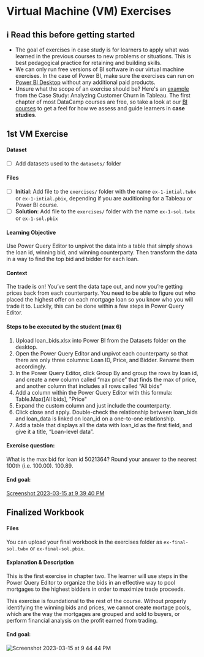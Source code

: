 # Virtual Machine (VM) Exercises

## :information_source: Read this before getting started
- The goal of exercises in case study is for learners to apply what was learned in the previous courses to new problems or situations. This is best pedagogical practice for retaining and building skills.
- We can only run free versions of BI software in our virtual machine exercises. In the case of Power BI, make sure the exercises can run on [Power BI Desktop](https://powerbi.microsoft.com/en-us/desktop/) without any additional paid products. 
- Unsure what the scope of an exercise should be? Here's an [example](https://campus.datacamp.com/courses/case-study-analyzing-customer-churn-in-tableau/exploratory-analysis-1?ex=4) from the Case Study: Analyzing Customer Churn in Tableau. The first chapter of most DataCamp courses are free, so take a look at our [BI courses](https://learn.datacamp.com/courses?technologies=Tableau&technologies=Power%20BI) to get a feel for how we assess and guide learners in **case studies**.

## 1st VM Exercise

#### Dataset

- [ ] Add datasets used to the `datasets/` folder

#### Files

- [ ] **Initial**: Add file to the `exercises/`  folder with the name `ex-1-intial.twbx` or `ex-1-intial.pbix`, depending if you are auditioning for a Tableau or Power BI course.
- [ ] **Solution**: Add file to the `exercises/`  folder with the name `ex-1-sol.twbx` or `ex-1-sol.pbix`

#### Learning Objective

Use Power Query Editor to unpivot the data into a table that simply shows the loan id, winning bid, and winning counterparty. Then transform the data in a way to find the top bid and bidder for each loan.


#### Context

The trade is on! You’ve sent the data tape out, and now you’re getting prices back from each counterparty. You need to be able to figure out who placed the highest offer on each mortgage loan so you know who you will trade it to. Luckily, this can be done within a few steps in Power Query Editor.


#### Steps to be executed by the student (max 6)

1. Upload loan_bids.xlsx into Power BI from the Datasets folder on the desktop.
2. Open the Power Query Editor and unpivot each counterparty so that there are only three columns: Loan ID, Price, and Bidder. Rename them accordingly.
3. In the Power Query Editor, click Group By and group the rows by loan id, and create a new column called “max price” that finds the max of price, and another column that includes all rows called “All bids”
4. Add a column within the Power Query Editor with this formula: Table.Max([All bids], "Price"
5. Expand the custom column and just include the counterparty.
6. Click close and apply. Double-check the relationship between loan_bids and loan_data is linked on loan_id on a one-to-one relationship.
7. Add a table that displays all the data with loan_id as the first field, and give it a title, “Loan-level data”.


#### Exercise question:
What is the max bid for loan id 5021364? Round your answer to the nearest 100th (i.e. 100.00).
100.89.


#### End goal:

[Screenshot 2023-03-15 at 9 39 40 PM](https://user-images.githubusercontent.com/107631815/225487671-66530dd2-cae8-467b-8488-0619508558fb.png)

## Finalized Workbook

#### Files
You can upload your final workbook in the exercises folder as `ex-final-sol.twbx` or `ex-final-sol.pbix`.

#### Explanation & Description
This is the first exercise in chapter two. The learner will use steps in the Power Query Editor to organize the bids in an effective way to pool mortgages to the highest bidders in order to maximize trade proceeds.

This exercise is foundational to the rest of the course. Without properly identifying the winning bids and prices, we cannot create mortage pools, which are the way the mortgages are grouped and sold to buyers, or perform financial analysis on the profit earned from trading.

#### End goal:
![Screenshot 2023-03-15 at 9 44 44 PM](https://user-images.githubusercontent.com/107631815/225488311-b965c3ab-2b98-4216-818c-28a02b9d2b69.png)
